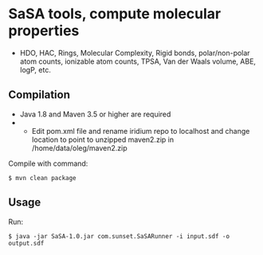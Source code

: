 # SaSA tools, compute molecular properties

- HDO, HAC, Rings, Molecular Complexity, Rigid bonds, polar/non-polar atom counts, ionizable atom counts, TPSA, Van der Waals volume, ABE, logP, etc.

## Compilation
- Java 1.8 and Maven 3.5 or higher are required
- * Edit pom.xml file and rename iridium repo to localhost and change location to point to unzipped maven2.zip in /home/data/oleg/maven2.zip

Compile with command:
```
$ mvn clean package
```

## Usage
Run:
```
$ java -jar SaSA-1.0.jar com.sunset.SaSARunner -i input.sdf -o output.sdf
```